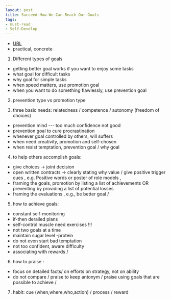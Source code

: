 ```yaml
---
layout: post
title: Succeed-How-We-Can-Reach-Our-Goals
tags:
- must-read
- Self-Develop
---
```



- [URL](https://www.audible.com/pd/Self-Development/Succeed-How-We-Can-Reach-Our-Goals-Audiobook/B004FWLM24)
- practical, concrete

1. Different types of goals
- getting better goal works if you want to enjoy some tasks
- what goal for difficult tasks
- why goal for simple tasks
- when speed matters, use promotion goal
- when you want to do something flawlessly, use prevention goal

2. prevention type vs promotion type

3. three basic needs: relatedness / competence / autonomy (freedom  of choices)
- prevention mind --- too much confidence not good
- prevention goal to cure procrastination
- whenever goal controlled by others, will suffers
- when need creativity, promotion and self-chosen
- when resist temptation, prevention goal / why goal

4. to help others accomplish goals:
- give choices -> joint decision
- open written contracts -> clearly stating why value / give positive trigger cues , e.g. Positive words or poster of role models ,
- framing the goals, promotion by listing a list of achievements OR preventing by providing a list of potential losses
- framing the evaluations , e.g., be better goal /

5. how to achieve goals:
- constant self-monitoring
- if-then derailed plans
- self-control muscle need exercises !!!
- not two goals at a time
- maintain sugar level -protein
- do not even start bad temptation
- not too confident, aware difficulty
- associating with rewards /

6. how to praise :
- focus on detailed facts/ on efforts on strategy, not on ability
- do not compare / praise to keep antonym / praise using goals that are possible to achieve /  

7. habit: cue (when,where,who,action) / process / reward
